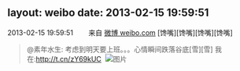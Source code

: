 layout: weibo
date: 2013-02-15 19:59:51
---
<meta name="referrer" content="no-referrer" />

2013-02-15 19:59:51  &nbsp;&nbsp;&nbsp;&nbsp;&nbsp;&nbsp; 来自 <a href="http://weibo.com/" rel="nofollow">微博 weibo.com</a>
[馋嘴][馋嘴][馋嘴][馋嘴]
>  @素年水生: 考虑到明天要上班。。。心情瞬间跌落谷底[雪][雪] 我在:http://t.cn/zY69kUC ​​​
>  ![图片](https://ww1.sinaimg.cn/large/6cc1867djw1e1ub7bk1ptj.jpg)
